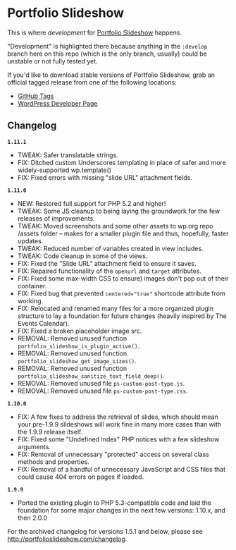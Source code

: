 # Portfolio Slideshow

This is where *development* for [Portfolio Slideshow](http://wordpress.org/plugins/portfolio-slideshow) happens.

"Development" is highlighted there because anything in the `:develop` branch here on this repo (which is the only branch, usually) could be unstable or not fully tested yet.

If you'd like to download stable versions of Portfolio Slideshow, grab an official tagged release from one of the following locations:

* [GitHub Tags](https://github.com/ggwicz/portfolio-slideshow/releases)
* [WordPress Developer Page](https://wordpress.org/plugins/portfolio-slideshow/developers/)

## Changelog

**`1.11.1`**

* TWEAK: Safer translatable strings.
* FIX: Ditched custom Underscores templating in place of safer and more widely-supported wp.template()
* FIX: Fixed errors with missing "slide URL" attachment fields.

**`1.11.0`**

* NEW: Restored full support for PHP 5.2 and higher!
* TWEAK: Some JS cleanup to being laying the groundwork for the few releases of improvements.
* TWEAK: Moved screenshots and some other assets to wp.org repo /assets folder – makes for a smaller plugin file and thus, hopefully, faster updates.
* TWEAK: Reduced number of variables created in view includes.
* TWEAK: Code cleanup in some of the views. 
* FIX: Fixed the "Slide URL" attachment field to ensure it saves.
* FIX: Repaired functionality of the `openurl` and `target` attributes.
* FIX: Fixed some max-width CSS to ensure) images don't pop out of their container.
* FIX: Fixed bug that prevented `centered="true"` shortcode attribute from working.
* FIX: Relocated and renamed many files for a more organized plugin structure to lay a foundation for future changes (heavily inspired by The Events Calendar).
* FIX: Fixed a broken placeholder image src.
* REMOVAL: Removed unused function `portfolio_slideshow_is_plugin_active()`.
* REMOVAL: Removed unused function `portfolio_slideshow_get_image_sizes()`.
* REMOVAL: Removed unused function `portfolio_slideshow_sanitize_text_field_deep()`.
* REMOVAL: Removed unused file `ps-custom-post-type.js`.
* REMOVAL: Removed unused file `ps-custom-post-type.css`.

**`1.10.0`**

* FIX: A few fixes to address the retrieval of slides, which should mean your pre-1.9.9 slideshows will work fine in many more cases than with the 1.9.9 release itself.
* FIX: Fixed some "Undefined Index" PHP notices with a few slideshow arguments.
* FIX: Removal of unnecessary "protected" access on several class methods and properties.
* FIX: Removal of a handful of unnecessary JavaScript and CSS files that could cause 404 errors on pages if loaded.

**`1.9.9`**

* Ported the existing plugin to PHP 5.3-compatible code and laid the foundation for some major changes in the next few versions: 1.10.x, and then 2.0.0

For the archived changelog for versions 1.5.1 and below, please see http://portfolioslideshow.com/changelog.